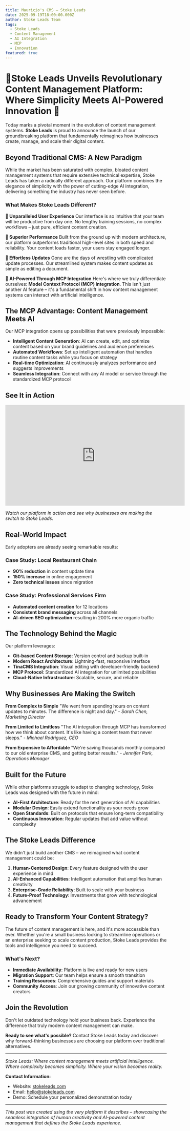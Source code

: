 ```yaml
---
title: Mauricio's CMS – Stoke Leads
date: 2025-09-19T18:00:00.000Z
author: Stoke Leads Team
tags:
  - Stoke Leads
  - Content Management
  - AI Integration
  - MCP
  - Innovation
featured: true
---
```


# 🎉Stoke Leads Unveils Revolutionary Content Management Platform: Where Simplicity Meets AI-Powered Innovation 🎉

Today marks a pivotal moment in the evolution of content management systems. **Stoke Leads** is proud to announce the launch of our groundbreaking platform that fundamentally reimagines how businesses create, manage, and scale their digital content.

## Beyond Traditional CMS: A New Paradigm

While the market has been saturated with complex, bloated content management systems that require extensive technical expertise, Stoke Leads has taken a radically different approach. Our platform combines the elegance of simplicity with the power of cutting-edge AI integration, delivering something the industry has never seen before.

### What Makes Stoke Leads Different?

**🎯 Unparalleled User Experience**
Our interface is so intuitive that your team will be productive from day one. No lengthy training sessions, no complex workflows – just pure, efficient content creation.

**🚀 Superior Performance**
Built from the ground up with modern architecture, our platform outperforms traditional high-level sites in both speed and reliability. Your content loads faster, your users stay engaged longer.

**🔄 Effortless Updates**
Gone are the days of wrestling with complicated update processes. Our streamlined system makes content updates as simple as editing a document.

**🤖 AI-Powered Through MCP Integration**
Here's where we truly differentiate ourselves: **Model Context Protocol (MCP) integration**. This isn't just another AI feature – it's a fundamental shift in how content management systems can interact with artificial intelligence.

## The MCP Advantage: Content Management Meets AI

Our MCP integration opens up possibilities that were previously impossible:

* **Intelligent Content Generation**: AI can create, edit, and optimize content based on your brand guidelines and audience preferences
* **Automated Workflows**: Set up intelligent automation that handles routine content tasks while you focus on strategy
* **Real-time Optimization**: AI continuously analyzes performance and suggests improvements
* **Seamless Integration**: Connect with any AI model or service through the standardized MCP protocol

## See It in Action

<iframe width="560" height="315" src="https://www.youtube.com/embed/5zxZ69tyuwc?si=cMy5RcW3htNb_rkG" title="YouTube video player" frameborder="0" allow="accelerometer; autoplay; clipboard-write; encrypted-media; gyroscope; picture-in-picture; web-share" referrerpolicy="strict-origin-when-cross-origin" allowfullscreen></iframe>

*Watch our platform in action and see why businesses are making the switch to Stoke Leads.*

## Real-World Impact

Early adopters are already seeing remarkable results:

### Case Study: Local Restaurant Chain

* **90% reduction** in content update time
* **150% increase** in online engagement
* **Zero technical issues** since migration

### Case Study: Professional Services Firm

* **Automated content creation** for 12 locations
* **Consistent brand messaging** across all channels
* **AI-driven SEO optimization** resulting in 200% more organic traffic

## The Technology Behind the Magic

Our platform leverages:

* **Git-based Content Storage**: Version control and backup built-in
* **Modern React Architecture**: Lightning-fast, responsive interface
* **TinaCMS Integration**: Visual editing with developer-friendly backend
* **MCP Protocol**: Standardized AI integration for unlimited possibilities
* **Cloud-Native Infrastructure**: Scalable, secure, and reliable

## Why Businesses Are Making the Switch

**From Complex to Simple**
"We went from spending hours on content updates to minutes. The difference is night and day." - *Sarah Chen, Marketing Director*

**From Limited to Limitless**
"The AI integration through MCP has transformed how we think about content. It's like having a content team that never sleeps." - *Michael Rodriguez, CEO*

**From Expensive to Affordable**
"We're saving thousands monthly compared to our old enterprise CMS, and getting better results." - *Jennifer Park, Operations Manager*

## Built for the Future

While other platforms struggle to adapt to changing technology, Stoke Leads was designed with the future in mind:

* **AI-First Architecture**: Ready for the next generation of AI capabilities
* **Modular Design**: Easily extend functionality as your needs grow
* **Open Standards**: Built on protocols that ensure long-term compatibility
* **Continuous Innovation**: Regular updates that add value without complexity

## The Stoke Leads Difference

We didn't just build another CMS – we reimagined what content management could be:

1. **Human-Centered Design**: Every feature designed with the user experience in mind
2. **AI-Enhanced Capabilities**: Intelligent automation that amplifies human creativity
3. **Enterprise-Grade Reliability**: Built to scale with your business
4. **Future-Proof Technology**: Investments that grow with technological advancement

## Ready to Transform Your Content Strategy?

The future of content management is here, and it's more accessible than ever. Whether you're a small business looking to streamline operations or an enterprise seeking to scale content production, Stoke Leads provides the tools and intelligence you need to succeed.

### What's Next?

* **Immediate Availability**: Platform is live and ready for new users
* **Migration Support**: Our team helps ensure a smooth transition
* **Training Resources**: Comprehensive guides and support materials
* **Community Access**: Join our growing community of innovative content creators

## Join the Revolution

Don't let outdated technology hold your business back. Experience the difference that truly modern content management can make.

**Ready to see what's possible?** Contact Stoke Leads today and discover why forward-thinking businesses are choosing our platform over traditional alternatives.

***

*Stoke Leads: Where content management meets artificial intelligence. Where complexity becomes simplicity. Where your vision becomes reality.*

**Contact Information:**

* Website: [stokeleads.com](https://stokeleads.com)
* Email: [hello@stokeleads.com](mailto:hello@stokeleads.com)
* Demo: Schedule your personalized demonstration today

***

*This post was created using the very platform it describes – showcasing the seamless integration of human creativity and AI-powered content management that defines the Stoke Leads experience.*
